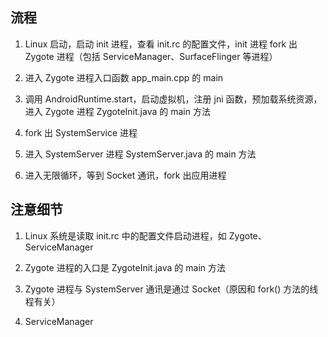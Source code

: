 ## 流程
1. Linux 启动，启动 init 进程，查看 init.rc 的配置文件，init 进程 fork 出 Zygote 进程（包括 ServiceManager、SurfaceFlinger 等进程）

2. 进入 Zygote 进程入口函数 app_main.cpp 的 main
3. 调用 AndroidRuntime.start，启动虚拟机，注册 jni 函数，预加载系统资源，进入 Zygote 进程 ZygoteInit.java 的 main 方法
4. fork 出 SystemService 进程
5. 进入 SystemServer 进程 SystemServer.java 的 main 方法
6. 进入无限循环，等到 Socket 通讯，fork 出应用进程

## 注意细节
1. Linux 系统是读取 init.rc 中的配置文件启动进程，如 Zygote、ServiceManager

2. Zygote 进程的入口是 ZygoteInit.java 的 main 方法
2. Zygote 进程与 SystemServer 通讯是通过 Socket（原因和 fork() 方法的线程有关）
3. ServiceManager

